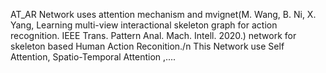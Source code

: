 AT_AR Network uses attention mechanism and mvignet(M. Wang, B. Ni, X. Yang, Learning multi-view interactional skeleton graph for action recognition. IEEE Trans. Pattern Anal. Mach. Intell. 2020.) 
network for skeleton based Human Action Reconition./n
This Network use Self Attention, Spatio-Temporal Attention ,....
